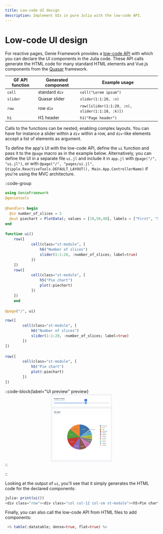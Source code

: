 ```yaml
---
title: Low-code UI design
description: Implement UIs in pure Julia with the low-code API.
---
```


# Low-code UI design

For reactive pages, Genie Framework provides a [low-code API](/docs/ui) with which you can declare the UI components in the Julia code. These API calls generate the HTML code for many standard HTML elements and Vue.js components from the [Quasar](https://quasar.dev/vue-components/) framework.

| GF API  function | Generated component  | Example usage
|------------------|----------------------|----------
| `cell`           | standard `div`       | `cell("Lorem ipsum")`
| `slider`         | Quasar slider        | `slider(1:1:20, :n)`
| `row`            | row `div`  | `row([slider(1:1:20, :n), slider(1:1:10, :k)])`
| `h1`             | H1 header            | `h1("Page header")`

Calls to the functions can be nested, enabling complex layouts. You can have for instance a slider within a `div` within a row, and `div`-like elements accept a list of elements as argument.

To define the app's UI with the low-code API, define the `ui` function and pass it to the `@page` macro as in the example below. Alternatively, you can define the UI in a separate file  `ui.jl` and include it in `app.jl` with `@page("/", "ui.jl")`, or with `@page("/", "pages/ui.jl", Stipple.ReactiveTools.DEFAULT_LAYOUT(), Main.App.ControllerName)` if you're using the MVC architecture.


::code-group
````julia [app.jl]
using GenieFramework
@genietools

@handlers begin
  @in number_of_slices = 3
  @out piechart = PlotData(; values = [10,50,40], labels = ["First", "Second", Third], plot = "pie")
end

function ui()
    row([
            cell(class="st-module", [
                h6("Number of slices")
                slider(1:1:20, :number_of_slices; label=true)
            ])
    ])
    row([
            cell(class="st-module", [
                h5("Pie chart")
                plot(:piechart)
            ])
    ])
    end

@page("/", ui)
````
````julia [ui.jl]
row([
        cell(class="st-module", [
            h6("Number of slices")
            slider(1:1:20, :number_of_slices; label=true)
        ])
])

row([
        cell(class="st-module", [
            h5("Pie chart")
            plot(:piechart)
        ])
])
````
::code-block{label="UI preview" preview}
<img style="display:block;width:40%;max-width:100%;margin-left:auto;margin-right:auto" src="/assets/guides/quickstart/hellopie.png">
::

::

Looking at the output of `ui`, you'll see that it simply generates the HTML code for the declared components:

```julia
julia> print(ui())
<div class="row"><div class="col col-12 col-sm st-module"><h5>Pie chart</h5><plotly :data="piechart" :layout="{}" :displaylogo="false"></plotly></div></div>
```

Finally, you can also call the low-code API from HTML files to add components:

````julia
 <% table(:datatable; dense=true, flat=true) %>
````
